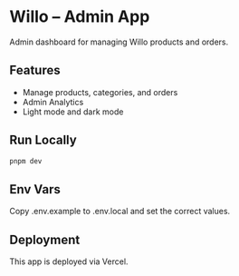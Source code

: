 # Willo – Admin App

Admin dashboard for managing Willo products and orders.

## Features

- Manage products, categories, and orders
- Admin Analytics
- Light mode and dark mode

## Run Locally

```bash
pnpm dev
```

## Env Vars

Copy .env.example to .env.local and set the correct values.

## Deployment

This app is deployed via Vercel.
